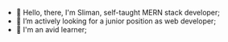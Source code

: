 - 🤝 Hello, there, I'm Sliman, self-taught MERN stack developer;
- 👀 I’m actively looking for a junior position as web developer;
- 🌱 I'm an avid learner;



<!---
Slimattcode/Slimattcode is a ✨ special ✨ repository because its `README.md` (this file) appears on your GitHub profile.
You can click the Preview link to take a look at your changes.
--->
